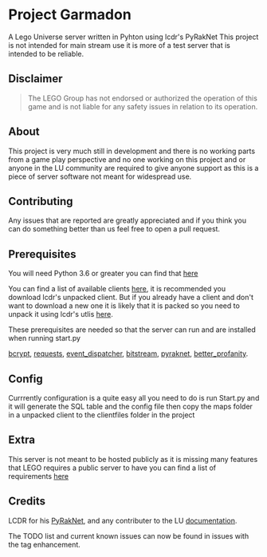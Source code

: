 # Project Garmadon
A Lego Universe server written in Pyhton using lcdr's PyRakNet
This project is not intended for main stream use it is more of a test server that is intended to be reliable.

## Disclaimer
> The LEGO Group has not endorsed or authorized the operation of this game and is not liable for any safety issues in relation to its operation.

## About
This project is very much still in development and there is no working parts from a game play perspective and no one working on this project and or anyone in the LU community are required to give anyone support as this is a piece of server software not meant for widespread use. 

## Contributing 
Any issues that are reported are greatly appreciated and if you think you can do something better than us feel free to open a pull request.

## Prerequisites

You will need Python 3.6 or greater you can find that [here](https://www.python.org/downloads/)

You can find a list of available clients [here](https://docs.google.com/document/d/1XmHXWuUQqzUIOcv6SVVjaNBm4bFg9lnW4Pk1pllimEg), it is recommended you download lcdr's unpacked client. But if you already have a client and don't want to download a new one it is likely that it is packed so you need to unpack it using lcdr's utlis [here](https://bitbucket.org/lcdr/utils).

These prerequisites are needed so that the server can run and are installed when running start.py

[bcrypt](https://pypi.org/project/bcrypt/), [requests](https://pypi.org/project/requests/), [event_dispatcher](https://github.com/lcdr/py_event_dispatcher), [bitstream](https://github.com/lcdr/bitstream), [pyraknet](https://github.com/lcdr/pyraknet), [better_profanity](https://pypi.org/project/better-profanity/).

## Config
Currrently configuration is a quite easy all you need to do is run Start.py and it will generate the SQL table and the config file then copy the maps folder in a unpacked client to the clientfiles folder in the project

## Extra
This server is not meant to be hosted publicly as it is missing many features that LEGO requires a public server to have you can find a list of requirements [here](https://mega.nz/file/Jt1S1SYB#8wC8Ubqq8yQ4-4tVR1y7VrZEkCAUZuaNKjjeZQ6dhe8)

## Credits 
LCDR for his [PyRakNet](https://github.com/lcdr/pyraknet), and any contributer to the LU [documentation](https://docs.google.com/document/d/1v9GB1gNwO0C81Rhd4imbaLN7z-R0zpK5sYJMbxPP3Kc/edit#heading=h.q55eiu5cro7b). 

The TODO list and current known issues can now be found in issues with the tag enhancement.
